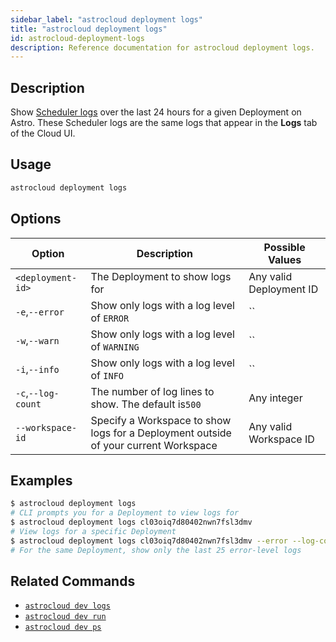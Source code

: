 ```yaml
---
sidebar_label: "astrocloud deployment logs"
title: "astrocloud deployment logs"
id: astrocloud-deployment-logs
description: Reference documentation for astrocloud deployment logs.
---
```


## Description

Show [Scheduler logs](scheduler-logs.md) over the last 24 hours for a given Deployment on Astro. These Scheduler logs are the same logs that appear in the **Logs** tab of the Cloud UI.

## Usage

```sh
astrocloud deployment logs
```

## Options

| Option                   | Description                                     | Possible Values                     |
| ------------------------ | ----------------------------------------------- | ----------------------------------- |
| `<deployment-id>` | The Deployment to show logs for                 | Any valid Deployment ID |
| `-e`,`--error`           | Show only logs with a log level of `ERROR`      | ``                                  |
| `-w`,`--warn`            | Show only logs with a log level of `WARNING`    | ``                                  |
| `-i`,`--info`            | Show only logs with a log level of `INFO`       | ``                                  |
| `-c`,`--log-count`       | The number of log lines to show. The default is`500` | Any integer                         |
| `--workspace-id` | Specify a Workspace to show logs for a Deployment outside of your current Workspace| Any valid Workspace ID                                            |

## Examples

```sh
$ astrocloud deployment logs
# CLI prompts you for a Deployment to view logs for
$ astrocloud deployment logs cl03oiq7d80402nwn7fsl3dmv
# View logs for a specific Deployment
$ astrocloud deployment logs cl03oiq7d80402nwn7fsl3dmv --error --log-count=25
# For the same Deployment, show only the last 25 error-level logs
```

## Related Commands

- [`astrocloud dev logs`](cli-reference/astrocloud-dev-logs.md)
- [`astrocloud dev run`](cli-reference/astrocloud-dev-run.md)
- [`astrocloud dev ps`](cli-reference/astrocloud-dev-ps.md)
